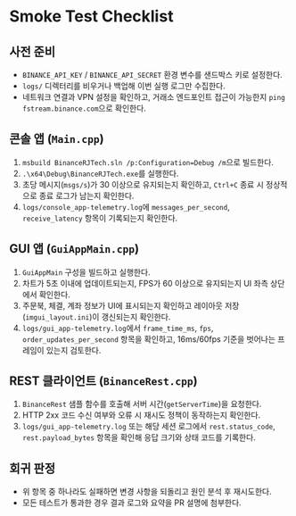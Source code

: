 ﻿# Smoke Test Checklist

## 사전 준비
- `BINANCE_API_KEY` / `BINANCE_API_SECRET` 환경 변수를 샌드박스 키로 설정한다.
- `logs/` 디렉터리를 비우거나 백업해 이번 실행 로그만 수집한다.
- 네트워크 연결과 VPN 설정을 확인하고, 거래소 엔드포인트 접근이 가능한지 `ping fstream.binance.com`으로 확인한다.

## 콘솔 앱 (`Main.cpp`)
1. `msbuild BinanceRJTech.sln /p:Configuration=Debug /m`으로 빌드한다.
2. `.\x64\Debug\BinanceRJTech.exe`를 실행한다.
3. 초당 메시지(`msgs/s`)가 30 이상으로 유지되는지 확인하고, `Ctrl+C` 종료 시 정상적으로 종료 로그가 남는지 확인한다.
4. `logs/console_app-telemetry.log`에 `messages_per_second`, `receive_latency` 항목이 기록되는지 확인한다.

## GUI 앱 (`GuiAppMain.cpp`)
1. `GuiAppMain` 구성을 빌드하고 실행한다.
2. 차트가 5초 이내에 업데이트되는지, FPS가 60 이상으로 유지되는지 UI 좌측 상단에서 확인한다.
3. 주문북, 체결, 계좌 정보가 UI에 표시되는지 확인하고 레이아웃 저장(`imgui_layout.ini`)이 갱신되는지 확인한다.
4. `logs/gui_app-telemetry.log`에서 `frame_time_ms`, `fps`, `order_updates_per_second` 항목을 확인하고, 16ms/60fps 기준을 벗어나는 프레임이 있는지 검토한다.

## REST 클라이언트 (`BinanceRest.cpp`)
1. `BinanceRest` 샘플 함수를 호출해 서버 시간(`getServerTime`)을 요청한다.
2. HTTP 2xx 코드 수신 여부와 오류 시 재시도 정책이 동작하는지 확인한다.
3. `logs/gui_app-telemetry.log` 또는 해당 세션 로그에서 `rest.status_code`, `rest.payload_bytes` 항목을 확인해 응답 크기와 상태 코드를 기록한다.

## 회귀 판정
- 위 항목 중 하나라도 실패하면 변경 사항을 되돌리고 원인 분석 후 재시도한다.
- 모든 테스트가 통과한 경우 결과 로그와 요약을 PR 설명에 첨부한다.
